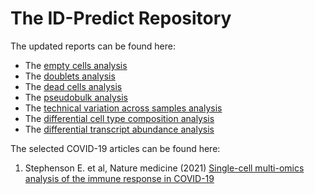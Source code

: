 # The ID-Predict Repository

The updated reports can be found here:

* The [empty cells analysis](https://eroesti.github.io/reports/)
* The [doublets analysis](https://eroesti.github.io/reports/doublets_report)
* The [dead cells analysis](https://eroesti.github.io/reports/analysis_dead_cells_modified_all_samples)
* The [pseudobulk analysis](https://eroesti.github.io/reports/pseudobulk_analyses)
* The [technical variation across samples analysis](https://eroesti.github.io/reports/technical_variation_across_samples)
* The [differential cell type composition analysis](https://eroesti.github.io/reports/differential_cell_type_composition)
* The [differential transcript abundance analysis](https://eroesti.github.io/reports/differential_transcript_abundance)


The selected COVID-19 articles can be found here:

1) Stephenson E. et al, Nature medicine (2021) [Single-cell multi-omics analysis of the immune response in COVID-19](https://www.nature.com/articles/s41591-021-01329-2)